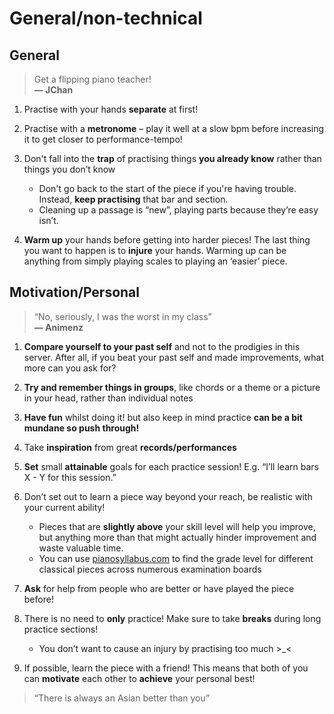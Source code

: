 # General/non-technical

## General

> Get a flipping piano teacher! <br> **— JChan**

1. Practise with your hands **separate** at first!
2. Practise with a **metronome** – play it well at a slow bpm before increasing it to get closer to performance-tempo!
3. Don't fall into the **trap** of practising things **you already know** rather than things you don’t know

    * Don't go back to the start of the piece if you're having trouble. Instead, **keep practising** that bar and section.
	* Cleaning up a passage is “new”, playing parts because they’re easy isn’t.
	
4. **Warm up** your hands before getting into harder pieces! The last thing you want to happen is to **injure** your hands. Warming up can be anything from simply playing scales to playing an ‘easier’ piece.

## Motivation/Personal

> “No, seriously, I was the worst in my class” <br> **— Animenz**

1. **Compare yourself to your past self** and not to the prodigies in this server. After all, if you beat your past self and made improvements, what more can you ask for?
2. **Try and remember things in groups**, like chords or a theme or a picture in your head, rather than individual notes
3. **Have fun** whilst doing it! but also keep in mind practice **can be a bit mundane so push through!**
4. Take **inspiration** from great **records/performances**
5. **Set** small **attainable** goals for each practice session! E.g. “I’ll learn bars X - Y for this session.”
6. Don’t set out to learn a piece way beyond your reach, be realistic with your current ability!

	* Pieces that are **slightly above** your skill level will help you improve, but anything more than that might actually hinder improvement and waste valuable time.
	* You can use [pianosyllabus.com](https://pianosyllabus.com) to find the grade level for different classical pieces across numerous examination boards
	
7. **Ask** for help from people who are better or have played the piece before!
8. There is no need to **only** practice! Make sure to take **breaks** during long practice sections!

	* You don’t want to cause an injury by practising too much >_<
	
9. If possible, learn the piece with a friend! This means that both of you can **motivate** each other to **achieve** your personal best!

> “There is always an Asian better than you”